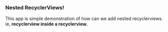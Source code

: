 ### Nested RecyclerViews!

This app is simple demonstration of how can we add nested recyclerviews. ie,  **recyclerview inside a recyclerview.** 
